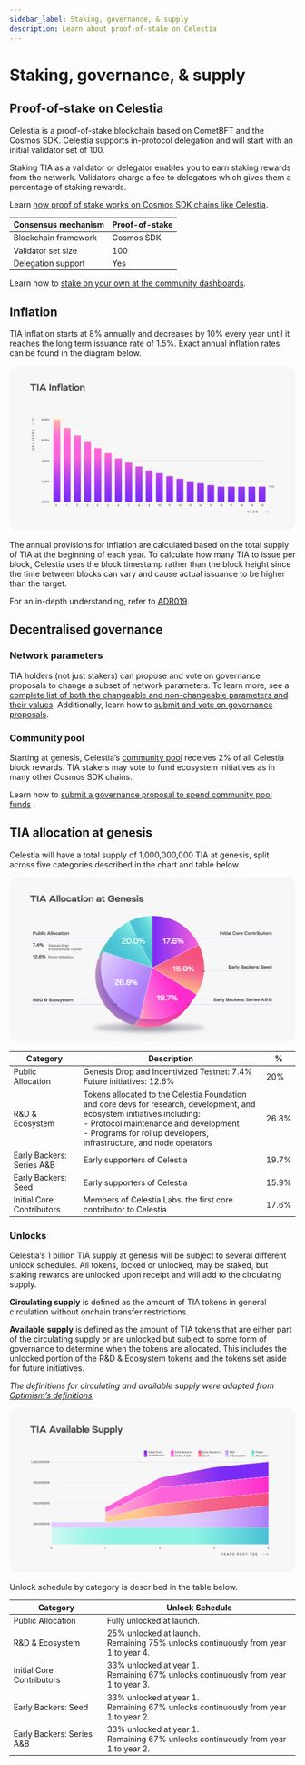 ```yaml
---
sidebar_label: Staking, governance, & supply
description: Learn about proof-of-stake on Celestia
---
```


# Staking, governance, & supply

## Proof-of-stake on Celestia
<!-- markdownlint-disable MD013 -->
<!-- markdownlint-disable MD033 -->
Celestia is a proof-of-stake blockchain based on CometBFT and the Cosmos SDK.
Celestia supports in-protocol delegation and will start with an initial
validator set of 100.

Staking TIA as a validator or delegator enables you to earn staking rewards from
the network. Validators charge a fee to delegators which gives them a percentage
of staking rewards.

Learn
[how proof of stake works on Cosmos SDK chains like Celestia](https://docs.cosmos.network/main/modules/staking).

| Consensus mechanism | Proof-of-stake |
| -------- | ------- |
| Blockchain framework | Cosmos SDK |
| Validator set size | 100 |
| Delegation support | Yes |

Learn how to
[stake on your own at the community dashboards](../../developers/staking/).

## Inflation

TIA inflation starts at 8% annually and decreases by 10% every year until it
reaches the long term issuance rate of 1.5%. Exact annual inflation rates can be
found in the diagram below.

![inflation diagram](../img/learn/Celestia_TIA_Inflation.png)

The annual provisions for inflation are calculated based on the total supply of
TIA at the beginning of each year. To calculate how many TIA to issue per block,
Celestia uses the block timestamp rather than the block height since the time
between blocks can vary and cause actual issuance to be higher than the target.

For an in-depth understanding, refer to
[ADR019](https://github.com/celestiaorg/celestia-app/blob/main/docs/architecture/adr-019-strict-inflation-schedule.md).

## Decentralised governance

### Network parameters

TIA holders (not just stakers) can propose and vote on governance proposals to
change a subset of network parameters. To learn more, see a
[complete list of both the changeable and non-changeable parameters and their values](https://github.com/celestiaorg/celestia-app/blob/v1.x/specs/src/specs/params.md).
Additionally, learn how to
[submit and vote on governance proposals](../../nodes/celestia-app-commands/#governance).

### Community pool

Starting at genesis, Celestia’s
[community pool](https://docs.cosmos.network/main/modules/distribution)
receives 2% of all Celestia block rewards. TIA stakers may vote to fund
ecosystem initiatives as in many other Cosmos SDK chains.

Learn how to
[submit a governance proposal to spend community pool funds](../../nodes/celestia-app-commands/#community-pool)
.

## TIA allocation at genesis

Celestia will have a total supply of 1,000,000,000 TIA at genesis,
split across five categories described in the chart and table below.

![allocation diagram](../img/learn/Celestia_TIA_Allocation_at_Genesis.png)

| Category | Description | % |
| -------- | ----------- | -------------- |
| Public Allocation | Genesis Drop and Incentivized Testnet: 7.4%<br/>Future initiatives: 12.6% | 20% |
| R&D & Ecosystem | Tokens allocated to the Celestia Foundation and core devs for research, development, and ecosystem initiatives including:<br/>- Protocol maintenance and development<br/>- Programs for rollup developers, infrastructure, and node operators | 26.8% |
| Early Backers: Series A&B | Early supporters of Celestia | 19.7% |
| Early Backers: Seed | Early supporters of Celestia | 15.9% |
| Initial Core Contributors | Members of Celestia Labs, the first core contributor to Celestia | 17.6% |

### Unlocks

Celestia’s 1 billion TIA supply at genesis will be subject to several different
unlock schedules. All tokens, locked or unlocked, may be staked, but staking
rewards are unlocked upon receipt and will add to the circulating supply.

**Circulating supply** is defined as the amount of TIA tokens in general
circulation without onchain transfer restrictions.

**Available supply** is defined as the amount of TIA tokens that are either part
of the circulating supply or are unlocked but subject to some form of governance
to determine when the tokens are allocated. This includes the unlocked portion
of the R&D & Ecosystem tokens and the tokens set aside for future initiatives.

_The definitions for circulating and available supply were adapted from
[Optimism’s definitions](https://community.optimism.io/docs/governance/allocations/#token-distribution-details)._

![supply diagram](../img/learn/Celestia_TIA_Available_Supply.png)

Unlock schedule by category is described in the table below.

| Category | Unlock Schedule |
| -------- | --------------- |
| Public Allocation | Fully unlocked at launch. |
| R&D & Ecosystem | 25% unlocked at launch.<br/>Remaining 75% unlocks continuously from year 1 to year 4. |
| Initial Core Contributors | 33% unlocked at year 1.<br/>Remaining 67% unlocks continuously from year 1 to year 3. |
| Early Backers: Seed | 33% unlocked at year 1.<br/>Remaining 67% unlocks continuously from year 1 to year 2. |
| Early Backers: Series A&B | 33% unlocked at year 1.<br/>Remaining 67% unlocks continuously from year 1 to year 2. |
